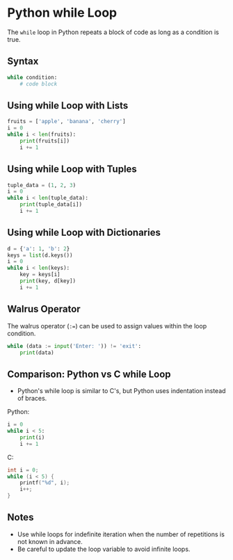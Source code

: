 # Python while Loop

The `while` loop in Python repeats a block of code as long as a condition is true.

## Syntax
```python
while condition:
    # code block
```

## Using while Loop with Lists
```python
fruits = ['apple', 'banana', 'cherry']
i = 0
while i < len(fruits):
    print(fruits[i])
    i += 1
```

## Using while Loop with Tuples
```python
tuple_data = (1, 2, 3)
i = 0
while i < len(tuple_data):
    print(tuple_data[i])
    i += 1
```

## Using while Loop with Dictionaries
```python
d = {'a': 1, 'b': 2}
keys = list(d.keys())
i = 0
while i < len(keys):
    key = keys[i]
    print(key, d[key])
    i += 1
```

## Walrus Operator
The walrus operator (`:=`) can be used to assign values within the loop condition.
```python
while (data := input('Enter: ')) != 'exit':
    print(data)
```

## Comparison: Python vs C while Loop
- Python's while loop is similar to C's, but Python uses indentation instead of braces.

Python:
```python
i = 0
while i < 5:
    print(i)
    i += 1
```
C:
```c
int i = 0;
while (i < 5) {
    printf("%d", i);
    i++;
}
```

## Notes
- Use while loops for indefinite iteration when the number of repetitions is not known in advance.
- Be careful to update the loop variable to avoid infinite loops.
